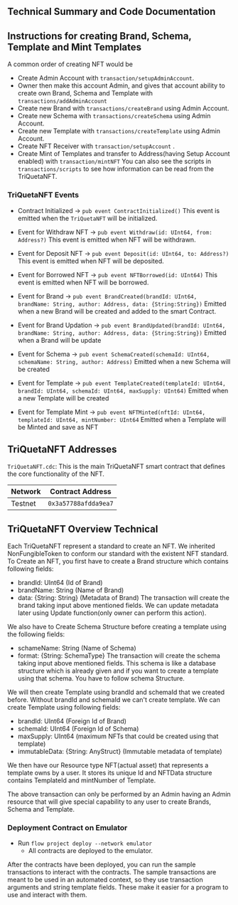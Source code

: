 
## Technical Summary and Code Documentation

## Instructions for creating Brand, Schema, Template and Mint Templates

A common order of creating NFT would be
 - Create Admin Account with `transaction/setupAdminAccount`.
 - Owner then make this account Admin, and gives that account ability to create own Brand, Schema and Template with `transactions/addAdminAccount` 
 - Create new Brand with `transactions/createBrand` using Admin Account.
 - Create new Schema with `transactions/createSchema` using Admin Account.
 - Create new Template with `transactions/createTemplate` using Admin Account.
 - Create NFT Receiver with `transaction/setupAccount` .
 - Create Mint of Templates and transfer to Address(having Setup Account enabled) with `transaction/mintNFT`
You can also see the scripts in `transactions/scripts` to see how information
can be read from the TriQuetaNFT. 

### TriQuetaNFT Events

 - Contract Initialized ->
`pub event ContractInitialized()` 
This event is emitted when the `TriQuetaNFT` will be initialized.

- Event for Withdraw NFT ->
`pub event Withdraw(id: UInt64, from: Address?)`
This event is emitted when NFT will be withdrawn.

- Event for Deposit NFT ->
`pub event Deposit(id: UInt64, to: Address?)`
This event is emitted when NFT will be deposited.

- Event for Borrowed NFT ->
`pub event NFTBorrowed(id: UInt64)`
This event is emitted when NFT will be borrowed.

- Event for Brand ->
`pub event BrandCreated(brandId: UInt64, brandName: String, author: Address, data: {String:String})`
Emitted when a new Brand will be created and added to the smart Contract.

- Event for Brand Updation ->
`pub event BrandUpdated(brandId: UInt64, brandName: String, author: Address, data: {String:String})` 
Emitted when a Brand will be update

- Event for Schema ->
`pub event SchemaCreated(schemaId: UInt64, schemaName: String, author: Address)`
Emitted when a new Schema will be created

- Event for Template ->
`pub event TemplateCreated(templateId: UInt64, brandId: UInt64, schemaId: UInt64, maxSupply: UInt64)`
Emitted when a new Template will be created

-  Event for Template Mint ->
`pub event NFTMinted(nftId: UInt64, templateId: UInt64, mintNumber: UInt64`
Emitted when a Template will be Minted and save as NFT


## TriQuetaNFT Addresses

`TriQuetaNFT.cdc`: This is the main TriQuetaNFT smart contract that defines
the core functionality of the NFT.

| Network | Contract Address     |
|---------|----------------------|
| Testnet | `0x3a57788afdda9ea7` |


## TriQuetaNFT Overview Technical

Each TriQuetaNFT represent a standard to create an NFT. We inherited NonFungibleToken to conform our standard with the existent NFT standard.
To Create an NFT, you first have to create a Brand structure which contains following fields:
- brandId: UInt64 (Id of Brand)
- brandName: String (Name of Brand)
- data: {String: String} (Metadata of Brand)
The transaction will create the brand taking input above mentioned fields. We can update metadata later using Update function(only owner can perform this action).

We also have to Create Schema Structure before creating a template using the following fields:
- schameName: String (Name of Schema)
- format: {String: SchemaType} 
The transaction will create the schema taking input above mentioned fields. This schema is like a database structure which is already given and if you want to create a template using that schema. You have to follow schema Structure.

We will then create Template using brandId and schemaId that we created before. Without brandId and schemaId we can't create template. We can create Template using following fields:
- brandId: UInt64 (Foreign Id of Brand)
- schemaId: UInt64 (Foreign Id of Schema)
- maxSupply: UInt64 (maximum NFTs that could be created using that template)
- immutableData: {String: AnyStruct} (Immutable metadata of template)

We then have our Resource type NFT(actual asset) that represents a template owns by a user. It stores its unique Id and NFTData structure contains TemplateId and mintNumber of Template. 

The above transaction can only be performed by an Admin having an Admin resource that will give special capability to any user to create Brands, Schema and Template.

### Deployment Contract on Emulator

-  Run `flow project deploy --network emulator`
    - All contracts are deployed to the emulator.

After the contracts have been deployed, you can run the sample transactions
to interact with the contracts. The sample transactions are meant to be used
in an automated context, so they use transaction arguments and string template
fields. These make it easier for a program to use and interact with them.